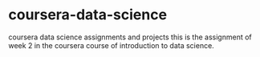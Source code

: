 # coursera-data-science
coursera data science assignments and projects
this is the assignment of week 2 in the coursera course of introduction to data science.

